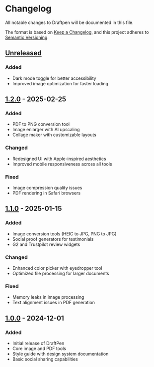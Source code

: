 # Changelog

All notable changes to Draftpen will be documented in this file.

The format is based on [Keep a Changelog](https://keepachangelog.com/en/1.1.0/),
and this project adheres to [Semantic Versioning](https://semver.org/spec/v2.0.0.html).

## [Unreleased]

### Added
- Dark mode toggle for better accessibility
- Improved image optimization for faster loading

## [1.2.0] - 2025-02-25

### Added
- PDF to PNG conversion tool
- Image enlarger with AI upscaling
- Collage maker with customizable layouts

### Changed
- Redesigned UI with Apple-inspired aesthetics
- Improved mobile responsiveness across all tools

### Fixed
- Image compression quality issues
- PDF rendering in Safari browsers

## [1.1.0] - 2025-01-15

### Added
- Image conversion tools (HEIC to JPG, PNG to JPG)
- Social proof generators for testimonials
- G2 and Trustpilot review widgets

### Changed
- Enhanced color picker with eyedropper tool
- Optimized file processing for larger documents

### Fixed
- Memory leaks in image processing
- Text alignment issues in PDF generation

## [1.0.0] - 2024-12-01

### Added
- Initial release of DraftPen
- Core image and PDF tools
- Style guide with design system documentation
- Basic social sharing capabilities

[Unreleased]: https://github.com/craftyme/draftpen/compare/v1.2.0...HEAD
[1.2.0]: https://github.com/craftyme/draftpen/compare/v1.1.0...v1.2.0
[1.1.0]: https://github.com/craftyme/draftpen/compare/v1.0.0...v1.1.0
[1.0.0]: https://github.com/craftyme/draftpen/releases/tag/v1.0.0
